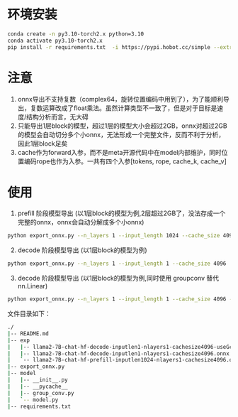 # 环境安装

```sh
conda create -n py3.10-torch2.x python=3.10
conda activate py3.10-torch2.x
pip install -r requirements.txt  -i https://pypi.hobot.cc/simple --extra-index-url=https://pypi.hobot.cc/hobot-local/simple --trusted-host pypi.hobot.cc
```


# 注意

1. onnx导出不支持复数（complex64，旋转位置编码中用到了），为了能顺利导出，复数运算改成了float乘法。虽然计算类型不一致了，但是对于目标是速度/结构分析而言，无大碍
2. 只能导出1层block的模型，超过1层的模型大小会超过2GB，onnx对超过2GB的模型会自动切分多个小onnx，无法形成一个完整文件，反而不利于分析，因此1层block足矣
3. cache作为forward入参，而不是meta开源代码中在model内部维护，同时位置编码rope也作为入参。一共有四个入参[tokens, rope, cache_k, cache_v]

# 使用

1. prefill 阶段模型导出 (以1层block的模型为例,2层超过2GB了，没法存成一个完整的onnx，onnx会自动分解成多个小onnx)

```sh
python export_onnx.py --n_layers 1 --input_length 1024 --cache_size 4096
```

2. decode 阶段模型导出 (以1层block的模型为例)

```sh
python export_onnx.py --n_layers 1 --input_length 1 --cache_size 4096
```

3. decode 阶段模型导出 (以1层block的模型为例,同时使用 groupconv 替代 nn.Linear)
```sh
python export_onnx.py --n_layers 1 --input_length 1 --cache_size 4096 --group_conv --block_size 32
```


文件目录如下：

```sh
./
|-- README.md
|-- exp
|   |-- llama2-7B-chat-hf-decode-inputlen1-nlayers1-cachesize4096-useGconv-block32.onnx
|   |-- llama2-7B-chat-hf-decode-inputlen1-nlayers1-cachesize4096.onnx
|   `-- llama2-7B-chat-hf-prefill-inputlen1024-nlayers1-cachesize4096.onnx
|-- export_onnx.py
|-- model
|   |-- __init__.py
|   |-- __pycache__
|   |-- group_conv.py
|   `-- model.py
|-- requirements.txt
```
